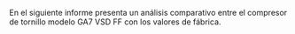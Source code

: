 En el siguiente informe presenta un análisis comparativo entre el compresor de tornillo modelo GA7 VSD FF con los valores de fábrica.
